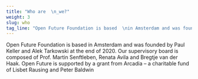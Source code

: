 ```yaml
---
title: "Who are  \n_we?"
weight: 3
slug: who
tag_line: "Open Future Foundation is based  \nin Amsterdam and was founded by  \nPaul Keller and Alek Tarkowski  \nat the end of 2020"
---
```

Open Future Foundation is based in Amsterdam and was founded by Paul Keller and Alek Tarkowski at the end of 2020. Our supervisory board is composed of Prof. Martin Senftleben, Renata Avila and Bregtje van der Haak. Open Future is supported by a grant from Arcadia – a charitable fund of Lisbet Rausing and Peter Baldwin
